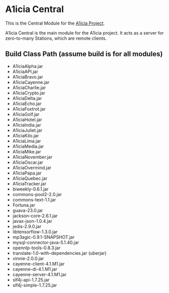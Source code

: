 # A1icia Central

This is the Central Module for the [A1icia Project](https://github.com/markhull/A1icia).

A1icia Central is the main module for the A1icia project. It acts as a server for zero-to-many Stations, which are remote clients.

## Build Class Path (assume build is for all modules)
* A1iciaAlpha.jar
* A1iciaAPI.jar
* A1iciaBravo.jar
* A1iciaCayenne.jar
* A1iciaCharlie.jar
* A1iciaCrypto.jar
* A1iciaDelta.jar
* A1iciaEcho.jar
* A1iciaFoxtrot.jar
* A1iciaGolf.jar
* A1iciaHotel.jar
* A1iciaIndia.jar
* A1iciaJuliet.jar
* A1iciaKilo.jar
* A1iciaLima.jar
* A1iciaMedia.jar
* A1iciaMike.jar
* A1iciaNovember.jar
* A1iciaOscar.jar
* A1iciaOvermind.jar
* A1iciaPapa.jar
* A1iciaQuebec.jar
* A1iciaTracker.jar
* biweekly-0.6.1.jar
* commons-pool2-2.0.jar
* commons-text-1.1.jar
* Fortuna.jar
* guava-23.0.jar
* jackson-core-2.6.1.jar
* javax-json-1.0.4.jar
* jedis-2.9.0.jar
* libtensorflow-1.3.0.jar
* mp3agic-0.9.1-SNAPSHOT.jar
* mysql-connector-java-5.1.40.jar
* opennlp-tools-0.8.3.jar
* translate-1.0-with-dependencies.jar (uberjar)
* vinnie-2.0.0.jar
* cayenne-client-4.1.M1.jar
* cayenne-di-4.1.M1.jar
* cayenne-server-4.1.M1.jar
* slf4j-api-1.7.25.jar
* slf4j-simple-1.7.25.jar

